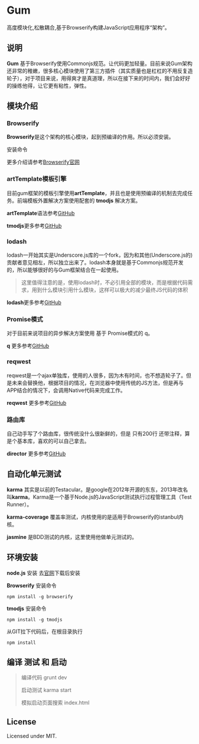 # Gum
高度模块化,松散耦合,基于Browserify构建JavaScript应用程序“架构”。

## 说明
**Gum** 基于Browserify使用Commonjs规范。让代码更加轻量。目前来说Gum架构还非常的稚嫩，很多核心模块使用了第三方插件（其实质量也是杠杠的不用反复造轮子），对于项目来说，用得爽才是真道理，所以在接下来的时间内，我们会好好的操练他得，让它更有粘性，弹性。

## 模块介绍

### Browserify
**Browserify**是这个架构的核心模块，起到预编译的作用。所以必须安装。

安装命令

更多介绍请参考[Browserify官网](http://browserify.org/)

### artTemplate模板引擎
目前gum框架的模板引擎使用**artTemplate**，并且也是使用预编译的机制去完成任务。前端模板外置解决方案使用配套的 **tmodjs** 解决方案。

**artTemplate**语法参考[GitHub](https://github.com/aui/artTemplate)

**tmodjs**更多参考[GitHub](https://github.com/aui/tmodjs)

### lodash
lodash一开始其实是Underscore.js库的一个fork，因为和其他(Underscore.js的)贡献者意见相左，所以独立出来了。lodash本身就是基于Commonjs规范开发的，所以能够很好的与Gum框架结合在一起使用。

> 这里值得注意的是，使用lodash时，不必引用全部的模块，而是根据代码需求，用到什么模块引用什么模块，这样可以极大的减少最终JS代码的体积

**lodash**更多参考[GitHub](https://lodash.com/)

### Promise模式
对于目前来说项目的异步解决方案使用 基于 Promise模式的 q。

**q** 更多参考[GitHub](https://github.com/kriskowal/q)
### reqwest
reqwest是一个ajax单独库，使用的人很多，因为木有时间，也不想造轮子了。但是未来会替换他，根据项目的情况，在浏览器中使用传统的JS方法，但是再与APP结合的情况下，会调用Native代码来完成工作。

**reqwest** 更多参考[GitHub](https://github.com/ded/reqwest)

### 路由库
自己动手写了个路由库，很传统没什么很新鲜的，但是 只有200行 还带注释，算是个基本库，喜欢的可以自己拿去。

**director** 更多参考[GitHub](https://github.com/flatiron/director)
## 自动化单元测试
**karma** 其实是以前的Testacular。是google在2012年开源的东东，2013年改名叫**karma**。Karma是一个基于Node.js的JavaScript测试执行过程管理工具（Test Runner）。

**karma-coverage** 覆盖率测试，内核使用的是适用于Browserify的istanbul内核。


**jasmine** 是BDD测试的内核，这里使用他做单元测试的。

## 环境安装
**node.js** 安装
去[官网](https://nodejs.org/)下载后安装


**Browserify** 安装命令

```
npm install -g browserify
```

**tmodjs** 安装命令

```
npm install -g tmodjs
```
从GIT拉下代码后，在根目录执行

```
npm install
```

## 编译 测试 和 启动

> 编译代码 grunt dev
> 
> 启动测试 karma start
> 
> 模拟启动页面搜索 index.html

## License
Licensed under MIT.


